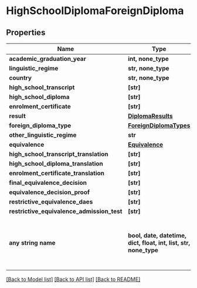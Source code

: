 # HighSchoolDiplomaForeignDiploma


## Properties
Name | Type | Description | Notes
------------ | ------------- | ------------- | -------------
**academic_graduation_year** | **int, none_type** |  | 
**linguistic_regime** | **str, none_type** |  | 
**country** | **str, none_type** |  | 
**high_school_transcript** | **[str]** |  | [optional] 
**high_school_diploma** | **[str]** |  | [optional] 
**enrolment_certificate** | **[str]** |  | [optional] 
**result** | [**DiplomaResults**](DiplomaResults.md) |  | [optional] 
**foreign_diploma_type** | [**ForeignDiplomaTypes**](ForeignDiplomaTypes.md) |  | [optional] 
**other_linguistic_regime** | **str** |  | [optional] 
**equivalence** | [**Equivalence**](Equivalence.md) |  | [optional] 
**high_school_transcript_translation** | **[str]** |  | [optional] 
**high_school_diploma_translation** | **[str]** |  | [optional] 
**enrolment_certificate_translation** | **[str]** |  | [optional] 
**final_equivalence_decision** | **[str]** |  | [optional] 
**equivalence_decision_proof** | **[str]** |  | [optional] 
**restrictive_equivalence_daes** | **[str]** |  | [optional] 
**restrictive_equivalence_admission_test** | **[str]** |  | [optional] 
**any string name** | **bool, date, datetime, dict, float, int, list, str, none_type** | any string name can be used but the value must be the correct type | [optional]

[[Back to Model list]](../README.md#documentation-for-models) [[Back to API list]](../README.md#documentation-for-api-endpoints) [[Back to README]](../README.md)


